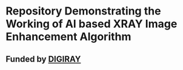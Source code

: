 # Repository Demonstrating the Working of AI based XRAY Image Enhancement Algorithm 
## Funded by [DIGIRAY](http://m.digiray.co.kr/page/page29)
